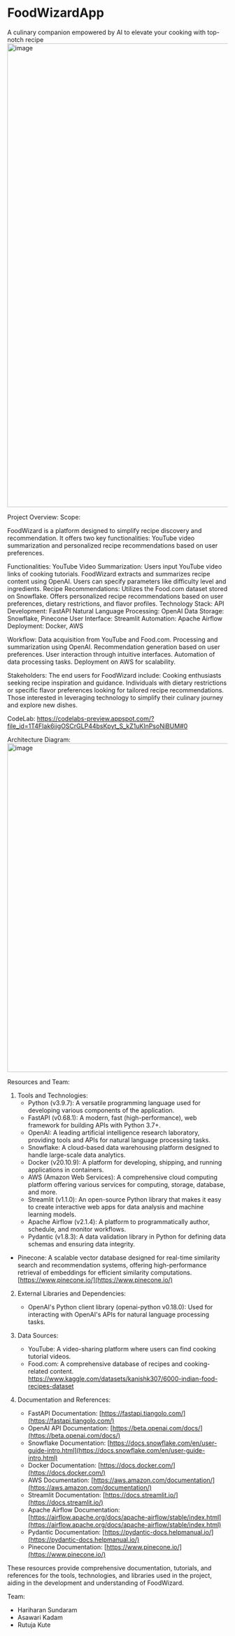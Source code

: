 # FoodWizardApp
A culinary companion empowered by AI to elevate your cooking with top-notch recipe
<img width="1061" alt="image" src="https://github.com/FoodWizards/FoodWizardApp/assets/114360071/d27fe38d-fc4e-43e9-bda1-8a3e5d1ab265">

Project Overview:
Scope:

FoodWizard is a platform designed to simplify recipe discovery and recommendation. It offers two key functionalities: YouTube video summarization and personalized recipe recommendations based on user preferences.

Functionalities:
YouTube Video Summarization:
Users input YouTube video links of cooking tutorials.
FoodWizard extracts and summarizes recipe content using OpenAI.
Users can specify parameters like difficulty level and ingredients.
Recipe Recommendations:
Utilizes the Food.com dataset stored on Snowflake.
Offers personalized recipe recommendations based on user preferences, dietary restrictions, and flavor profiles.
Technology Stack:
API Development: FastAPI
Natural Language Processing: OpenAI
Data Storage: Snowflake, Pinecone
User Interface: Streamlit
Automation: Apache Airflow
Deployment: Docker, AWS

Workflow:
Data acquisition from YouTube and Food.com.
Processing and summarization using OpenAI.
Recommendation generation based on user preferences.
User interaction through intuitive interfaces.
Automation of data processing tasks.
Deployment on AWS for scalability.

Stakeholders:
The end users for FoodWizard include:
Cooking enthusiasts seeking recipe inspiration and guidance.
Individuals with dietary restrictions or specific flavor preferences looking for tailored recipe recommendations.
Those interested in leveraging technology to simplify their culinary journey and explore new dishes.

CodeLab: https://codelabs-preview.appspot.com/?file_id=1T4FIak6iigOSCrGLP44bsKpyt_S_kZ1uKInPsoNiBUM#0

Architecture Diagram:
<img width="752" alt="image" src="https://github.com/FoodWizards/FoodWizardApp/assets/114360071/57e6d2bf-8ec4-46f9-9bb0-0e02a948c2e3">



Resources and Team:

1. Tools and Technologies:
   - Python (v3.9.7): A versatile programming language used for developing various components of the application.
   - FastAPI (v0.68.1): A modern, fast (high-performance), web framework for building APIs with Python 3.7+.
   - OpenAI: A leading artificial intelligence research laboratory, providing tools and APIs for natural language processing tasks.
   - Snowflake: A cloud-based data warehousing platform designed to handle large-scale data analytics.
   - Docker (v20.10.9): A platform for developing, shipping, and running applications in containers.
   - AWS (Amazon Web Services): A comprehensive cloud computing platform offering various services for computing, storage, database, and more.
   - Streamlit (v1.1.0): An open-source Python library that makes it easy to create interactive web apps for data analysis and machine learning models.
   - Apache Airflow (v2.1.4): A platform to programmatically author, schedule, and monitor workflows.
   - Pydantic (v1.8.3): A data validation library in Python for defining data schemas and ensuring data integrity.
  - Pinecone: A scalable vector database designed for real-time similarity search and recommendation systems, offering high-performance retrieval of embeddings for efficient similarity computations.
[https://www.pinecone.io/](https://www.pinecone.io/)


2. External Libraries and Dependencies:
   - OpenAI's Python client library (openai-python v0.18.0): Used for interacting with OpenAI's APIs for natural language processing tasks.

3. Data Sources:
   - YouTube: A video-sharing platform where users can find cooking tutorial videos.
   - Food.com: A comprehensive database of recipes and cooking-related content.
     https://www.kaggle.com/datasets/kanishk307/6000-indian-food-recipes-dataset     

4. Documentation and References:
   - FastAPI Documentation: [https://fastapi.tiangolo.com/](https://fastapi.tiangolo.com/)
   - OpenAI API Documentation: [https://beta.openai.com/docs/](https://beta.openai.com/docs/)
   - Snowflake Documentation: [https://docs.snowflake.com/en/user-guide-intro.html](https://docs.snowflake.com/en/user-guide-intro.html)
   - Docker Documentation: [https://docs.docker.com/](https://docs.docker.com/)
   - AWS Documentation: [https://aws.amazon.com/documentation/](https://aws.amazon.com/documentation/)
   - Streamlit Documentation: [https://docs.streamlit.io/](https://docs.streamlit.io/)
   - Apache Airflow Documentation: [https://airflow.apache.org/docs/apache-airflow/stable/index.html](https://airflow.apache.org/docs/apache-airflow/stable/index.html)
   - Pydantic Documentation: [https://pydantic-docs.helpmanual.io/](https://pydantic-docs.helpmanual.io/)
   - Pinecone Documentation: [https://www.pinecone.io/](https://www.pinecone.io/)

These resources provide comprehensive documentation, tutorials, and references for the tools, technologies, and libraries used in the project, aiding in the development and understanding of FoodWizard.

Team:
  - Hariharan Sundaram
  - Asawari Kadam
  - Rutuja Kute

